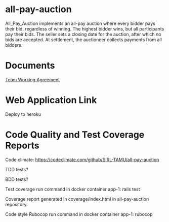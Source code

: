 # all-pay-auction
All_Pay_Auction implements an all-pay auction where every bidder pays their bid, regardless of winning. The highest bidder wins, but all participants pay their bids. The seller sets a closing date for the auction, after which no bids are accepted. At settlement, the auctioneer collects payments from all bidders.

# Documents
[Team Working Agreement](/documentation/TWA.md)

# Web Application Link
Deploy to heroku

# Code Quality and Test Coverage Reports
Code climate: https://codeclimate.com/github/SIRL-TAMU/all-pay-auction

TDD tests?

BDD tests? 

Test coverage run command in docker container app-1: rails test 

Coverage report generated in coverage/index.html in all-pay-auction repository.

Code style Rubocop run command in docker container app-1: rubocop



